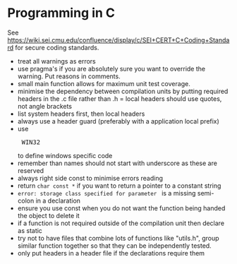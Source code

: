 # Programming in C

See https://wiki.sei.cmu.edu/confluence/display/c/SEI+CERT+C+Coding+Standard for secure coding standards.

- treat all warnings as errors
- use pragma's if you are absolutely sure you want to override the warning.  Put reasons in comments.
- small main function allows for maximum unit test coverage.
- minimise the dependency between compilation units by putting required headers in the .c file rather than .h
= local headers should use quotes, not angle brackets
- list system headers first, then local headers
- always use a header guard (preferably with a application local prefix)
- use <pre>_WIN32</pre> to define windows specific code
- remember than names should not start with underscore as these are reserved
- always right side const to minimise errors reading
- return ```char const *``` if you want to return a pointer to a constant string
- ```error: storage class specified for parameter ``` is a missing semi-colon in a declaration
- ensure you use const when you do not want the function being handed the object to delete it
- if a function is not required outside of the compilation unit then declare as static
- try not to have files that combine lots of functions like "utils.h", group similar function together so that they can be independently tested.
- only put headers in a header file if the declarations require them
